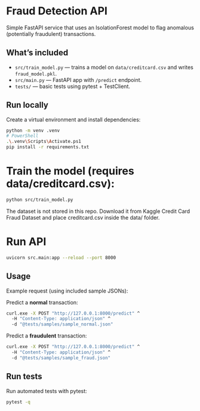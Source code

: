 # Fraud Detection API

Simple FastAPI service that uses an IsolationForest model to flag anomalous (potentially fraudulent) transactions.

## What’s included
- `src/train_model.py` — trains a model on `data/creditcard.csv` and writes `fraud_model.pkl`.
- `src/main.py` — FastAPI app with `/predict` endpoint.
- `tests/` — basic tests using pytest + TestClient.

## Run locally
Create a virtual environment and install dependencies:
```bash
python -m venv .venv
# PowerShell
.\.venv\Scripts\Activate.ps1
pip install -r requirements.txt
```

# Train the model (requires data/creditcard.csv):
```bash
python src/train_model.py
```
The dataset is not stored in this repo.
Download it from Kaggle Credit Card Fraud Dataset
and place creditcard.csv inside the data/ folder.

# Run API
```bash
uvicorn src.main:app --reload --port 8000
```

## Usage
Example request (using included sample JSONs):

Predict a **normal** transaction:
```bash
curl.exe -X POST "http://127.0.0.1:8000/predict" ^
  -H "Content-Type: application/json" ^
  -d "@tests/samples/sample_normal.json"
```

Predict a **fraudulent** transaction:
```bash
curl.exe -X POST "http://127.0.0.1:8000/predict" ^
  -H "Content-Type: application/json" ^
  -d "@tests/samples/sample_fraud.json"
```

## Run tests

Run automated tests with pytest:
```bash
pytest -q
```